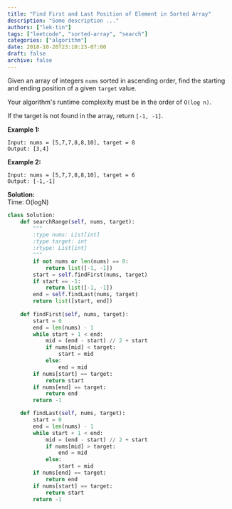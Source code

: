 ```yaml
---
title: "Find First and Last Position of Element in Sorted Array"
description: "Some description ..."
authors: ["lek-tin"]
tags: ["leetcode", "sorted-array", "search"]
categories: ["algorithm"]
date: 2018-10-26T23:10:23-07:00
draft: false
archive: false
---
```


Given an array of integers `nums` sorted in ascending order, find the starting and ending position of a given `target` value.

Your algorithm's runtime complexity must be in the order of `O(log n)`.

If the target is not found in the array, return `[-1, -1]`.

**Example 1:**
```
Input: nums = [5,7,7,8,8,10], target = 8
Output: [3,4]
```
**Example 2:**
```
Input: nums = [5,7,7,8,8,10], target = 6
Output: [-1,-1]
```
**Solution:**  
Time: O(logN)
```python
class Solution:
    def searchRange(self, nums, target):
        """
        :type nums: List[int]
        :type target: int
        :rtype: List[int]
        """
        if not nums or len(nums) == 0:
            return list([-1, -1])
        start = self.findFirst(nums, target)
        if start == -1:
            return list([-1, -1])
        end = self.findLast(nums, target)
        return list([start, end])
    
    def findFirst(self, nums, target):
        start = 0
        end = len(nums) - 1
        while start + 1 < end:
            mid = (end - start) // 2 + start
            if nums[mid] < target:
                start = mid
            else:
                end = mid
        if nums[start] == target:
            return start
        if nums[end] == target:
            return end
        return -1

    def findLast(self, nums, target):
        start = 0
        end = len(nums) - 1
        while start + 1 < end:
            mid = (end - start) // 2 + start
            if nums[mid] > target:
                end = mid
            else:
                start = mid
        if nums[end] == target:
            return end
        if nums[start] == target:
            return start
        return -1
```